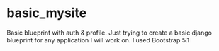 # basic_mysite
Basic blueprint with auth &amp; profile.
Just trying to create a basic django blueprint for any application I will work on.
I used Bootstrap 5.1
